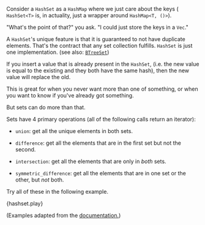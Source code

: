 Consider a `HashSet` as a `HashMap` where we just care about the keys (
`HashSet<T>` is, in actuality, just a wrapper around `HashMap<T, ()>`).

"What's the point of that?" you ask. "I could just store the keys in a `Vec`."

A `HashSet`'s unique feature is that
it is guaranteed to not have duplicate elements.
That's the contract that any set collection fulfills.
`HashSet` is just one implementation. (see also: [`BTreeSet`][treeset])

If you insert a value that is already present in the `HashSet`,
(i.e. the new value is equal to the existing and they both have the same hash),
then the new value will replace the old.

This is great for when you never want more than one of something,
or when you want to know if you've already got something.

But sets can do more than that.

Sets have 4 primary operations (all of the following calls return an iterator):

* `union`: get all the unique elements in both sets.

* `difference`: get all the elements that are in the first set but not the second.

* `intersection`: get all the elements that are only in *both* sets.

* `symmetric_difference`:
get all the elements that are in one set or the other, but *not* both.

Try all of these in the following example.

{hashset.play}

(Examples adapted from the [documentation.][hash-set])

[treeset]: https://doc.rust-lang.org/std/collections/struct.BTreeSet.html
[hash-set]: https://doc.rust-lang.org/std/collections/struct.HashSet.html#method.difference
